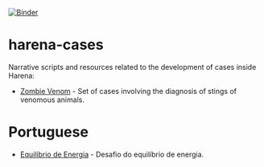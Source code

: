 [![Binder](https://mybinder.org/badge_logo.svg)](https://mybinder.org/v2/gh/harena-incubator/harena-cases/master)

# harena-cases
Narrative scripts and resources related to the development of cases inside Harena:

* [Zombie Venom](zombie/venom) - Set of cases involving the diagnosis of stings of venomous animals.

# Portuguese

* [Equilíbrio de Energia](cellular/energy) - Desafio do equilíbrio de energia.
